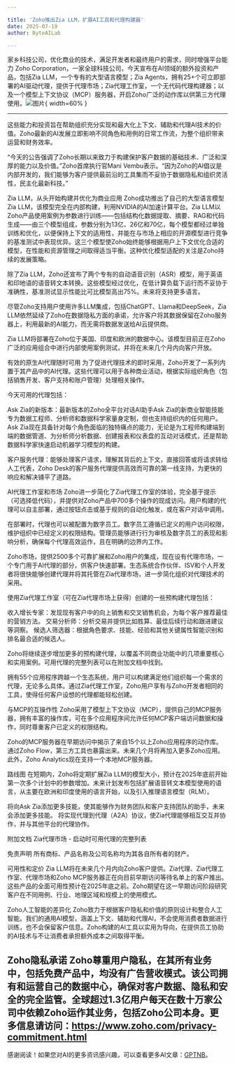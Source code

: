 ```yaml
---

title: 'Zoho推出Zia LLM，扩展AI工具和代理构建器'
date: 2025-07-19
author: ByteAILab

---
```


家乡科技公司，优化商业的技术，满足开发者和最终用户的需求，同时增强平台能力
Zoho Corporation，一家全球科技公司，今天宣布在AI领域的额外投资和产品，包括Zia LLM，一个专有的大型语言模型；Zia Agents，拥有25+个可立即部署的AI驱动代理，提供于代理市场；Zia代理工作室，一个无代码代理构建器；以及一个模型上下文协议（MCP）服务器，开启Zoho广泛的动作库以供第三方代理使用。![图片](https://ai-techpark.com/wp-content/uploads/Zoho-Launches.jpg){ width=60% }

---
这些能力和投资旨在帮助组织充分实现和最大化上下文、辅助和代理AI技术的价值。Zoho最新的AI发展立即影响不同角色和用例的日常工作流，为整个组织带来运营和财务效率。

“今天的公告强调了Zoho长期以来致力于构建保护客户数据的基础技术、广泛和深厚的能力以及价值。”Zoho首席执行官Mani Vembu表示。“因为Zoho的AI倡议是内部开发的，我们能够为客户提供最前沿的工具集而不妥协于数据隐私和组织灵活性，民主化最新科技。”

Zia LLM，从头开始构建并优化为商业应用
Zoho成功推出了自己的大型语言模型Zia LLM，该模型完全在内部构建，利用NVIDIA的AI加速计算平台。Zia LLM以Zoho产品使用案例为参数进行训练——包括结构化数据提取、摘要、RAG和代码生成——由三个模型组成，参数分别为13亿、26亿和70亿，每个模型都经过单独训练和优化，以便保持上下文的适用性，并能在与市场上相应的开源模型进行竞争的基准测试中表现优异。这三个模型使Zoho始终能够根据用户上下文优化合适的模型，在性能和资源管理之间取得适当平衡。这种优化模型适配的关注是Zoho持续的发展策略。

除了Zia LLM，Zoho还宣布了两个专有的自动语音识别（ASR）模型，用于英语和印地语的语音转文本转换。这些模型经过优化，在低计算负载下运行而不妥协于准确性，基准测试显示性能比可比模型高出75%。未来将支持更多语言。

尽管Zoho支持用户使用许多LLM集成，包括ChatGPT、Llama和DeepSeek，Zia LLM依然延续了Zoho在数据隐私方面的承诺，允许客户将其数据保留在Zoho服务器上，利用最新的AI能力，而无需将数据发送给AI云提供商。

Zia LLM将部署在Zoho位于美国、印度和欧洲的数据中心。该模型目前正在Zoho广泛的应用组合中进行内部使用案例测试，并将在未来几个月内向客户开放。

有效的原生AI代理随时可用
为了促进代理技术的即时采用，Zoho开发了一系列内置于其产品中的AI代理。这些代理可以用于各种商业活动，根据实际组织角色（包括销售开发、客户支持和账户管理）处理相关操作。

今天可用的代理包括：

Ask Zia的新版本：最新版本的Zoho全平台对话AI助手Ask Zia的新商业智能技能专为数据工程师、分析师和数据科学家量身定制，但也支持组织内的任何用户。Ask Zia现在具备针对每个角色面临的独特痛点的能力，无论是为工程师构建端到端的数据管道、为分析师分析数据、创建报表和仪表盘的互动对话模式，还是帮助数据科学家快速启动机器学习模型的构建。

客户服务代理：能够处理客户请求，理解其背后的上下文，直接回答或将请求转给人工代表，Zoho Desk的客户服务代理提供高效而可靠的第一线支持，为更快的响应和解决铺平了道路。

AI代理工作室和市场
Zoho进一步简化了Zia代理工作室的体验，完全基于提示（可选择低代码），并提供对Zoho产品中700多个操作的现成访问。用户构建的代理可以自主部署，通过按钮点击或基于规则的自动化触发，或在客户对话中调用。

在部署时，代理也可以被配置为数字员工。数字员工遵循已定义的用户访问权限，维护组织中已经定义的权限结构。管理员能够进行行为审核及数字员工的表现和影响分析，确保每个代理高效运作，且在明确的边界内工作。

Zoho市场，提供2500多个可靠扩展和Zoho用户的集成，现在设有代理市场，一个专门用于AI代理的部分，供客户快速部署。生态系统合作伙伴、ISV和个人开发者将很快能够创建代理并将其托管在Zia代理市场，进一步简化组织对代理技术的采用。

使用Zia代理工作室（可在Zia代理市场上获得）创建的一些预构建代理包括：

收入增长专家：发现现有客户中的向上销售和交叉销售机会，为每个客户推荐最佳的营销方法。
交易分析师：分析交易并提供比如胜算、最佳后续行动和跟进建议等洞察。
候选人筛选器：根据角色要求、技能、经验和其他关键属性智能识别和排名最合适的候选人。

Zoho将继续逐步增加更多的预构建代理，以覆盖不同商业功能中的几项重要核心和实用案例。可用代理的完整列表可以在附加文档中找到。

拥有55个应用程序跨越一个生态系统，用户可以构建满足他们组织每一个需求的代理，无论多么具体。通过Zia代理工作室，Zoho用户享有与Zoho开发者相同的工具，使得任何客户设想的代理都能轻松创建。

与MCP的互操作性
Zoho采用了模型上下文协议（MCP），提供自己的MCP服务器，拥有丰富的操作库，可在多个应用程序间允许任何MCP客户端访问数据和操作，同时尊重客户已定义的权限结构。

Zoho的MCP服务器在早期访问中揭示了来自15个以上Zoho应用程序的动作库。通过Zoho Flow，第三方工具也暴露出来。未来几个月将再加入更多Zoho应用。此外，Zoho Analytics现在支持一个本地MCP服务器。

路线图
在短期内，Zoho将定期扩展Zia LLM的模型大小，预计在2025年底前开始第一次多个计划中的参数增加。未来计划发布包括扩展语音转文本模型使用的语言，从主要在欧洲和印度使用的语言开始，以及引入推理语言模型（RLM）。

将向Ask Zia添加更多技能，使其能够作为财务团队和客户支持团队的助手，未来会添加更多技能。
将实现代理到代理（A2A）协议，使Zia代理能够相互交互并协作，并与其他平台的代理协作。

附加文档
Zia代理市场 - 启动时可用代理的完整列表

免责声明
所有商标、产品名称及公司名称均为其各自所有者的财产。

可用性和定价
Zia LLM将在未来几个月内向Zoho客户提供。Zia代理、Zia代理工作室、代理市场和Zoho MCP服务器正在向目前早期访问等待名单上的客户推出。这些产品的全面可用性预计在2025年底之前。Zoho期望在这一早期访问阶段研究客户在不同用例、行业、地理区域和规模上的使用模式。

Zoho人工智能的差异化
Zoho致力于根据客户隐私和价值的原则设计和整合人工智能。我们的通用AI模型，涵盖上下文、辅助和代理AI，不会使用消费者数据进行训练，也不会保留客户信息。Zoho构建的AI工具以实用为导向，在提供员工协助的AI技术与不让消费者承担额外成本之间取得平衡。

Zoho隐私承诺
Zoho尊重用户隐私，在其所有业务中，包括免费产品中，均没有广告营收模式。该公司拥有和运营自己的数据中心，确保对客户数据、隐私和安全的完全监管。全球超过1.3亿用户每天在数十万家公司中依赖Zoho运作其业务，包括Zoho公司本身。更多信息请访问：https://www.zoho.com/privacy-commitment.html
---
感谢阅读！如果您对AI的更多资讯感兴趣，可以查看更多AI文章：[GPTNB](https://gptnb.com)。